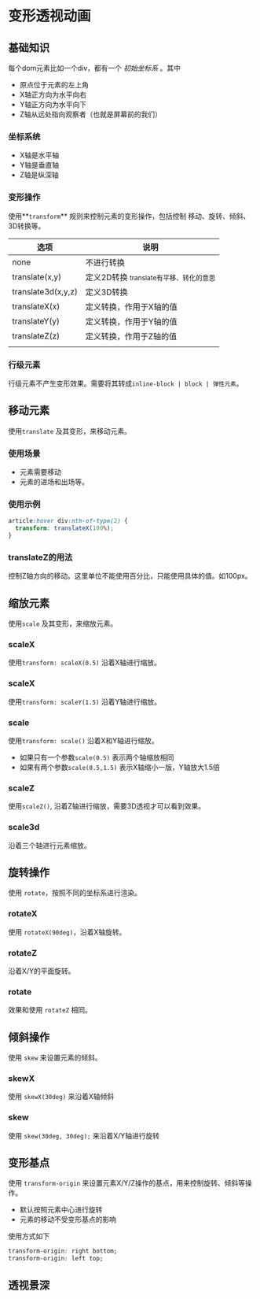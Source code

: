 # 变形透视动画



## 基础知识

每个dom元素比如一个div，都有一个 *初始坐标系* 。其中

* 原点位于元素的左上角
* X轴正方向为水平向右
* Y轴正方向为水平向下
* Z轴从远处指向观察者（也就是屏幕前的我们）

### 坐标系统

* X轴是水平轴
* Y轴是垂直轴
* Z轴是纵深轴



### 变形操作

使用**`transform`** 规则来控制元素的变形操作，包括控制 移动、旋转、倾斜、3D转换等。

| 选项               | 说明                                                  |
| ------------------ | ----------------------------------------------------- |
| none               | 不进行转换                                            |
| translate(x,y)     | 定义2D转换 <small>translate有平移、转化的意思</small> |
| translate3d(x,y,z) | 定义3D转换                                            |
| translateX(x)      | 定义转换，作用于X轴的值                               |
| translateY(y)      | 定义转换，作用于Y轴的值                               |
| translateZ(z)      | 定义转换，作用于Z轴的值                               |
|                    |                                                       |



### 行级元素

行级元素不产生变形效果。需要将其转成`inline-block | block | 弹性元素`。



## 移动元素

使用`translate` 及其变形，来移动元素。

### 使用场景
* 元素需要移动
* 元素的进场和出场等。

### 使用示例
```css
article:hover div:nth-of-type(2) {
  transform: translateX(100%);
}
```



### translateZ的用法

控制Z轴方向的移动。这里单位不能使用百分比，只能使用具体的值。如100px。



## 缩放元素

使用`scale` 及其变形，来缩放元素。


### scaleX

使用`transform: scaleX(0.5)` 沿着X轴进行缩放。


### scaleX

使用`transform: scaleY(1.5)` 沿着Y轴进行缩放。



### scale

使用`transform: scale()` 沿着X和Y轴进行缩放。
* 如果只有一个参数`scale(0.5)` 表示两个轴缩放相同
* 如果有两个参数`scale(0.5,1.5)` 表示X轴缩小一版，Y轴放大1.5倍


### scaleZ

使用`scaleZ()`, 沿着Z轴进行缩放，需要3D透视才可以看到效果。

### scale3d

沿着三个轴进行元素缩放。


## 旋转操作
使用 `rotate`，按照不同的坐标系进行渲染。


### rotateX
使用 `rotateX(90deg)`，沿着X轴旋转。


### rotateZ
沿着X/Y的平面旋转。


### rotate
效果和使用 `rotateZ` 相同。


## 倾斜操作
使用 `skew` 来设置元素的倾斜。


###  skewX
使用 `skewX(30deg)` 来沿着X轴倾斜

### skew
使用 `skew(30deg, 30deg);` 来沿着X/Y轴进行旋转


## 变形基点
使用 `transform-origin` 来设置元素X/Y/Z操作的基点，用来控制旋转、倾斜等操作。
* 默认按照元素中心进行旋转
* 元素的移动不受变形基点的影响

使用方式如下
```css
transform-origin: right bottom;
transform-origin: left top;
```


## 透视景深







